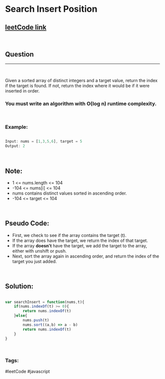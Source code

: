# Search Insert Position

[1]: https://leetcode.com/problems/search-insert-position/
## [leetCode link][1]

&nbsp;

## Question
---

&nbsp;

Given a sorted array of distinct integers and a target value, return the index if the target is found. If not, return the index where it would be if it were inserted in order.

### **You must write an algorithm with O(log n) runtime complexity.**

&nbsp;

### **Example:** 
<!-- code below -->

```javascript

Input: nums = [1,3,5,6], target = 5
Output: 2

```

&nbsp;

## Note:
- 1 <= nums.length <= 104
- -104 <= nums[i] <= 104
- nums contains distinct values sorted in ascending order.
- -104 <= target <= 104

&nbsp;

## Pseudo Code:
- First, we check to see if the array contains the target (t).
- If the array does have the target, we return the index of that target.
- If the array **doesn't** have the target, we add the target to the array, either with unshift or push.
- Next, sort the array again in ascending order, and return the index of the target you just added.

&nbsp;

## **Solution:**

<!-- code below -->

```javascript

var searchInsert = function(nums,t){
    if(nums.indexOf(t) >= 0){
        return nums.indexOf(t)
    }else{
        nums.push(t)
        nums.sort((a,b) => a - b)
        return nums.indexOf(t)
    }
}

```

&nbsp;

### Tags:
#leetCode #javascript